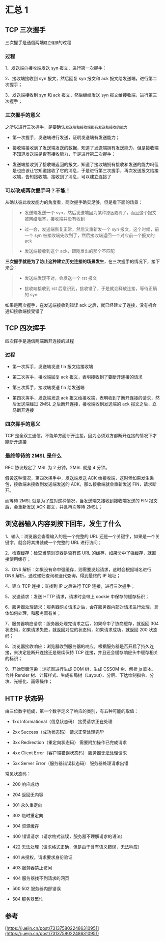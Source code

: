 # 汇总 1

## TCP 三次握手

三次握手是通信两端`建立连接`的过程

### 过程

1、发送端向接收端发送 syn 报文，进行第一次握手；

2、接收端接收到 syn 报文，然后回复 syn 报文和 ack 报文给发送端，进行第二次握手；

3、发送端接收到 syn 和 ack 报文，然后继续发送 syn 报文给接收端，进行第三次握手；

### 三次握手的意义

之所以进行三次握手，是要确认`发送端和接收端都有发送和接收的能力`

- 第一次握手，发送端进行发送，证明发送端有发送能力；

- 接收端接收到了发送端发送的数据，知道了发送端拥有发送能力，但是接收端不知道发送端是否有接收能力，于是进行第二次握手；

- 发送端接收到了接收端返回的报文，知道了接收端拥有接收和发送的能力吗但是也应该让它知道接收了它的消息，于是进行第三次握手，再次发送报文给接收端，告知接收端，接收到了消息，可以建立连接了

### 可以改成两次握手吗？不能！

从确认彼此收发能力的角度看，两次握手确实足够，但是看下面的场景：

> - 发送端发送一个 syn，然后发送端因为某种原因`宕机`了，而且这个报文被网络阻塞，接收端并没有收到
>
> - 过一会，发送端恢复正常，然后又重新发一个 syn 报文，这个时候，前一个 syn 被接收端先收到了，然后接收端返回一个对应前一个报文的 ack
>
> - 发送端接收到这个 ack，跟刚发出的那个不匹配

**三次握手就是为了防止这种建立历史连接的场景发生**，在三次握手的情况下，接下来会：

> - 发送端发现不对，会发送一个 rst 报文
>
> - 接收端接收到 rst 后意识到，接收错了，于是就会释放连接，等待正确的 syn

如果是两次握手，在发送端接收到错误 ack 之后，就已经建立了连接，没有机会通知接收端接受错了

## TCP 四次挥手

四次挥手是通信两端断开连接的过程

### 过程

- 第一次挥手，发送端发送 fin 报文给接收端

- 第二次挥手，接收端回复 ack 报文，表明接收到了要断开连接的请求

- 第三次挥手，接收端发送 fin 给发送端

- 第四次挥手，发送端发送 ack 报文给接收端，表明收到了断开连接的请求，然后发送端经过 2MSL 之后断开连接，接收端收到发送端的 ack 报文之后，立马断开连接

### 四次挥手的意义

TCP 是全双工通信，不能单方面断开连接，因为必须双方都断开连接的情况下才能断开连接

### 最终等待的 2MSL 是什么

RFC 协议规定了 MSL 为 2 分钟，2MSL 就是 4 分钟。

假设这种情况，第四次挥手中，发送端发送 ACK 给接收端，这时候如果发生丢包，接收端未接收到发送端发送的 ACK，那么接收端就会重新发送 FIN，请求断开。

而等待 2MSL 就是为了应对这种情况，当发送端又接收到接收端发送的 FIN 报文后，会重新发送 ACK 报文，并且再次等待 2MSL；

## 浏览器输入内容到按下回车，发生了什么

1、输入：浏览器会查看输入的是一个完整的 URL 还是一个关键字，如果是一个关键字，就会将其拼装成一个完整的 URL 进行访问；

2、检查缓存：检查当前浏览器是否有该 URL 的缓存，如果命中了强缓存，就直接使用缓存；

3、DNS 解析：如果没有命中强缓存，则需要发起请求，这时会根据域名进行 DNS 解析，通过递归查询和迭代查询，得到最终的 IP 地址；

4、建立 TCP 连接：查找到 IP 之后进行 TCP 连接，进行三次握手；

5、发送请求：发送 HTTP 请求，请求时会带上 cookie 中保存的缓存标识；

6、服务器处理请求：服务器网关请求之后，会在服务器内部对请求进行处理，具体如何处理，和服务器有关；

7、服务器响应请求：服务器处理完请求之后，如果命中了协商缓存，就返回 304 状态码，如果请求失败，就返回对应的状态码，如果请求成功，就返回 200 状态码；

8、浏览器接收响应：浏览器收到服务器的响应，根据服务器是否开启了持久连接，来决定是断开连接还是继续保持 TCP 连接，并且还会缓存响应头中缓存相关的标识；

9、开始页面渲染：浏览器进行生成 DOM 树、生成 CSSOM 树、解析 js 脚本、合并 Render 树、计算样式、生成布局树（Layout）、分层、下达绘制指令、分块、光栅化、画等操作；

## HTTP 状态码

由三位数字组成，第一个数字定义了响应的类别，有五种可能的取值：

- 1xx Informational（信息状态码） 接受请求正在处理

- 2xx Success（成功状态码） 请求正常处理完毕

- 3xx Redirection（重定向状态码） 需要附加操作已完成请求

- 4xx Client Error（客户端错误状态码） 服务器无法处理请求

- 5xx Server Error（服务器错误状态码） 服务器处理请求出错

常见状态码：

- 200 响应成功

- 204 返回无内容

- 301 永久重定向

- 302 临时重定向

- 304 资源缓存

- 400 错误请求（请求格式错误，服务器不理解请求的语法）

- 422 无法处理（请求格式正确，但是由于含有语义错误，无法响应）

- 401 未授权，请求要求身份验证

- 403 服务器禁止访问

- 404 服务器找不到请求的网页

- 500 502 服务器内部错误

- 504 服务器繁忙

## 参考

[https://juejin.cn/post/7313758022486310951](https://juejin.cn/post/7313758022486310951)
